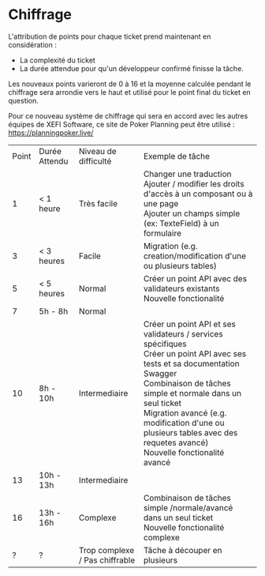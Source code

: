 # Chiffrage

L'attribution de points pour chaque ticket prend maintenant en considération :

- La complexité du ticket
- La durée attendue pour qu'un développeur confirmé finisse la tâche.

Les nouveaux points varieront de 0 à 16 et la moyenne calculée pendant le chiffrage sera arrondie vers le haut et utilisé pour le point final du ticket en question.

Pour ce nouveau système de chiffrage qui sera en accord avec les autres équipes de XEFI Software, ce site de Poker Planning peut être utilisé : https://planningpoker.live/

<table>
    <tr>
        <td>Point</td>
        <td>Durée Attendu</td>
        <td>Niveau de difficulté</td>
        <td>Exemple de tâche</td>
    </tr>
    <tr>
        <td>1</td>
        <td>&lt; 1 heure</td>
        <td>Très facile</td>
        <td>Changer une traduction<br/>Ajouter / modifier les droits d'accès à un composant ou à une page<br/>Ajouter
            un champs simple (ex: TexteField) à un formulaire
        </td>
    </tr>
    <tr>
        <td>3</td>
        <td>&lt; 3 heures</td>
        <td>Facile</td>
        <td>Migration (e.g. creation/modification d'une ou plusieurs tables)</td>
    </tr>
    <tr>
        <td>5</td>
        <td>&lt; 5 heures</td>
        <td>Normal</td>
        <td>Créer un point API avec des validateurs existants<br/>Nouvelle fonctionalité</td>
    </tr>
    <tr>
        <td>7</td>
        <td>5h - 8h</td>
        <td>Normal</td>
        <td></td>
    </tr>
    <tr>
        <td>10</td>
        <td>8h - 10h</td>
        <td>Intermediaire</td>
        <td>Créer un point API et ses validateurs / services spécifiques<br/>Créer un point API avec ses tests et sa
            documentation Swagger<br/>Combinaison de tâches simple et normale dans un seul ticket<br/>Migration avancé
            (e.g. modification d'une ou plusieurs tables avec des requetes avancé)<br/>Nouvelle fonctionalité avancé
        </td>
    </tr>
    <tr>
        <td>13</td>
        <td>10h - 13h</td>
        <td>Intermediaire</td>
        <td></td>
    </tr>
    <tr>
        <td>16</td>
        <td>13h - 16h</td>
        <td>Complexe</td>
        <td>Combinaison de tâches simple /normale/avancé dans un seul ticket<br/>Nouvelle fonctionalité complexe</td>
    </tr>
    <tr>
        <td>?</td>
        <td>?</td>
        <td>Trop complexe / Pas chiffrable</td>
        <td>Tâche à découper en plusieurs</td>
    </tr>
</table>